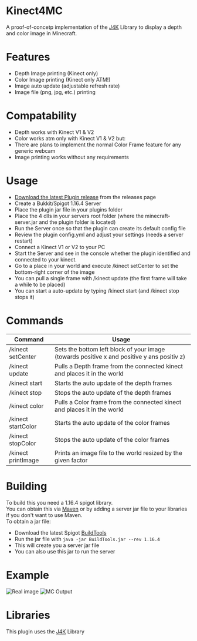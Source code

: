 # Kinect4MC
A proof-of-concetp implementation of the [J4K](https://research.dwi.ufl.edu/projects/ufdw/j4k/) Library to display a depth and color image in Minecraft.

# Features
- Depth Image printing (Kinect only)
- Color Image printing (Kinect only ATM!)
- Image auto update (adjustable refresh rate)
- Image file (png, jpg, etc.) printing


# Compatability
- Depth works with Kinect V1 & V2
- Color works atm only with Kinect V1 & V2 but:
- There are plans to implement the normal Color Frame feature for any generic webcam
- Image printing works without any requirements 

# Usage
- [Download the latest Plugin release](https://github.com/bjm021/Kinect4MC/releases/latest) from the releases page
- Create a Bukkit/Spigot 1.16.4 Server
- Place the plugin jar file in your plugins folder
- Place the 4 dlls in your servers root folder (where the minecraft-server.jar and the plugin folder is located)
- Run the Server once so that the plugin can create its default config file
- Review the plugin config.yml and adjust your settings (needs a server restart)
- Connect a Kinect V1 or V2 to your PC
- Start the Server and see in the console whether the plugin identified and connected to your kinect.
- Go to a place in your world and execute /kinect setCenter to set the bottom-right corner of the image
- You can pull a single frame with /kinect update (the first frame will take a while to be placed)
- You can start a auto-update by typing /kinect start (and /kinect stop stops it)

# Commands
| Command | Usage |
|---------|-------|
| /kinect setCenter | Sets the bottom left block of your image (towards positive x and positive y ans positiv z)
| /kinect update | Pulls a Depth frame from the connected kinect and places it in the world |
| /kinect start | Starts the auto update of the depth frames |
| /kinect stop | Stops the auto update of the depth frames |
| /kinect color |  Pulls a Color frame from the connected kinect and places it in the world |
| /kinect startColor | Starts the auto update of the color frames |
| /kinect stopColor | Stops the auto update of the color frames |
| /kinect printImage <path> <factor> | Prints an image file to the world resized by the given factor |
  
# Building
To build this you need a 1.16.4 spigot library.<br>
You can obtain this via [Maven](https://www.spigotmc.org/wiki/spigot-maven/) or by adding a server jar file to your libraries if you don't want to use Maven.<br>
To obtain a jar file:
- Download the latest Spigot [BuildTools](https://hub.spigotmc.org/jenkins/job/BuildTools/)
- Run the jar file with `java -jar BuildTools.jar --rev 1.16.4`
- This will create you a server jar file
- You can also use this jar to run the server

# Example
![Real image](https://cdn.bjmsw.net/img/KinectRealFrame.JPEG)
![MC Output](https://cdn.bjmsw.net/img/KinectDepthMC.jpeg)

# Libraries
This plugin uses the [J4K](https://research.dwi.ufl.edu/projects/ufdw/j4k/) Library 
